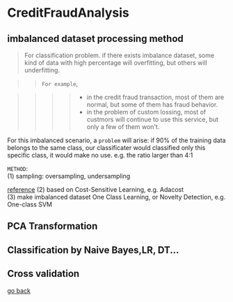 # CreditFraudAnalysis
## imbalanced dataset processing method
>For classification problem. if there exists imbalance dataset, some kind of data with high percentage will overfitting, but others will underfitting. <br>

>>`For example`,
    
>>>>* in the credit fraud transaction, most of them are normal, but some of them has fraud behavior.<br>
>>>>* in the problem of custom lossing, most of custmors will continue to use this service, but only a few of them won't.<br>

For this imbalanced scenario,  a `problem` will arise: if 90% of the training data belongs to the same class, our classificater would classified only this specific class, it would make no use. e.g. the ratio larger than 4:1<br>

`METHOD`:<br>
(1) sampling: oversampling, undersampling<br>

[reference](https://www.marcoaltini.com/blog/dealing-with-imbalanced-data-undersampling-oversampling-and-proper-cross-validation "click it out")
(2) based on Cost-Sensitive Learning, e.g. Adacost<br>
(3) make imbalanced dataset One Class Learning, or Novelty Detection, e.g. One-class SVM<br>


## PCA  Transformation
## Classification by Naive Bayes,LR, DT...
## Cross validation

[go back](#CreditFraudAnalysis)
